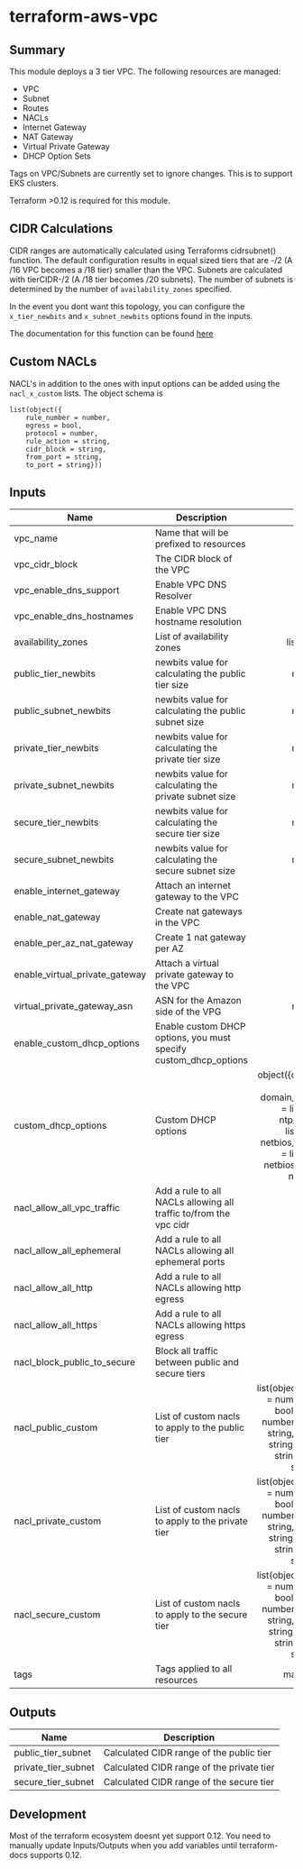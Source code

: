 # terraform-aws-vpc
## Summary
This module deploys a 3 tier VPC. The following resources are managed:
- VPC
- Subnet
- Routes
- NACLs
- Internet Gateway
- NAT Gateway
- Virtual Private Gateway
- DHCP Option Sets

Tags on VPC/Subnets are currently set to ignore changes. This is to support EKS clusters.

Terraform >0.12 is required for this module.

## CIDR Calculations
CIDR ranges are automatically calculated using Terraforms cidrsubnet() function. The default configuration results in equal sized tiers that are -/2 (A /16 VPC becomes a /18 tier) smaller than the VPC. Subnets are calculated with tierCIDR-/2 (A /18 tier becomes /20 subnets). The number of subnets is determined by the number of `availability_zones` specified.

In the event you dont want this topology, you can configure the `x_tier_newbits` and `x_subnet_newbits` options found in the inputs.

The documentation for this function can be found [here](https://www.terraform.io/docs/configuration/functions/cidrsubnet.html)

## Custom NACLs
NACL's in addition to the ones with input options can be added using the `nacl_x_custom` lists. The object schema is
```
list(object({
    rule_number = number,
    egress = bool,
    protocol = number,
    rule_action = string,
    cidr_block = string,
    from_port = string,
    to_port = string}))
```

## Inputs
| Name | Description | Type | Default | Required |
|------|-------------|:----:|:-----:|:-----:|
| vpc_name | Name that will be prefixed to resources | string | n/a | yes |
| vpc_cidr_block | The CIDR block of the VPC | string | n/a | yes |
| vpc_enable_dns_support | Enable VPC DNS Resolver | bool | `true` | no |
| vpc_enable_dns_hostnames | Enable VPC DNS hostname resolution | bool | `true` | no |
| availability_zones | List of availability zones | list(string) | n/a | yes |
| public_tier_newbits | newbits value for calculating the public tier size | number | `2` | no |
| public_subnet_newbits | newbits value for calculating the public subnet size | number | `2` | no |
| private_tier_newbits | newbits value for calculating the private tier size | number | `2` | no |
| private_subnet_newbits | newbits value for calculating the private subnet size | number | `2` | no |
| secure_tier_newbits | newbits value for calculating the secure tier size | number | `2` | no |
| secure_subnet_newbits | newbits value for calculating the secure subnet size | number | `2` | no |
| enable_internet_gateway | Attach an internet gateway to the VPC | bool | `true` | no |
| enable_nat_gateway | Create nat gateways in the VPC | bool | `true` | no |
| enable_per_az_nat_gateway | Create 1 nat gateway per AZ | bool | `true` | no |
| enable_virtual_private_gateway | Attach a virtual private gateway to the VPC | bool | `false` | no |
| virtual_private_gateway_asn | ASN for the Amazon side of the VPG | number | 64512 | no |
| enable_custom_dhcp_options | Enable custom DHCP options, you must specify custom_dhcp_options | bool | `false` | no |
| custom_dhcp_options | Custom DHCP options | object({domain_name = string, domain_name_servers = list(string), ntp_servers = list(string), netbios_name_servers = list(string), netbios_node_type = number}) | `{domain_name = null domain_name_servers = null ntp_servers = null netbios_name_servers = null netbios_node_type = null}` | no |
| nacl_allow_all_vpc_traffic | Add a rule to all NACLs allowing all traffic to/from the vpc cidr | bool | `true` | no |
| nacl_allow_all_ephemeral | Add a rule to all NACLs allowing all ephemeral ports | bool | `true` | no |
| nacl_allow_all_http | Add a rule to all NACLs allowing http egress | bool | `true` | no |
| nacl_allow_all_https | Add a rule to all NACLs allowing https egress | bool | `true` | no |
| nacl_block_public_to_secure | Block all traffic between public and secure tiers | bool | `false` | no |
| nacl_public_custom | List of custom nacls to apply to the public tier | list(object({rule_number = number, egress = bool, protocol = number, rule_action = string, cidr_block = string, from_port = string, to_port = string})) | `null` | no |
| nacl_private_custom | List of custom nacls to apply to the private tier | list(object({rule_number = number, egress = bool, protocol = number, rule_action = string, cidr_block = string, from_port = string, to_port = string})) | `null` | no |
| nacl_secure_custom | List of custom nacls to apply to the secure tier | list(object({rule_number = number, egress = bool, protocol = number, rule_action = string, cidr_block = string, from_port = string, to_port = string})) | `null` | no |
| tags | Tags applied to all resources | map(string) | `{}` | no |

## Outputs
| Name | Description |
|------|-------------|
| public_tier_subnet | Calculated CIDR range of the public tier |
| private_tier_subnet | Calculated CIDR range of the private tier |
| secure_tier_subnet | Calculated CIDR range of the secure tier |

## Development
Most of the terraform ecosystem doesnt yet support 0.12. You need to manually update Inputs/Outputs when you add variables until terraform-docs supports 0.12.
